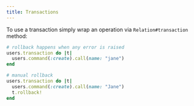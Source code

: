 ```yaml
---
title: Transactions
---
```


To use a transaction simply wrap an operation via `Relation#transaction` method:

```ruby
# rollback happens when any error is raised
users.transaction do |t|
  users.command(:create).call(name: "jane")
end

# manual rollback
users.transaction do |t|
  users.command(:create).call(name: "Jane")
  t.rollback!
end
```

<!-- TODO restore when we have API docs again
## Learn more

* [api::rom-sql::SQL/Relation](#transaction)
-->
